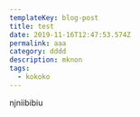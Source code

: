```yaml
---
templateKey: blog-post
title: test
date: 2019-11-16T12:47:53.574Z
permalink: aaa
category: dddd
description: mknon
tags:
  - kokoko
---
```

njniibibiu
